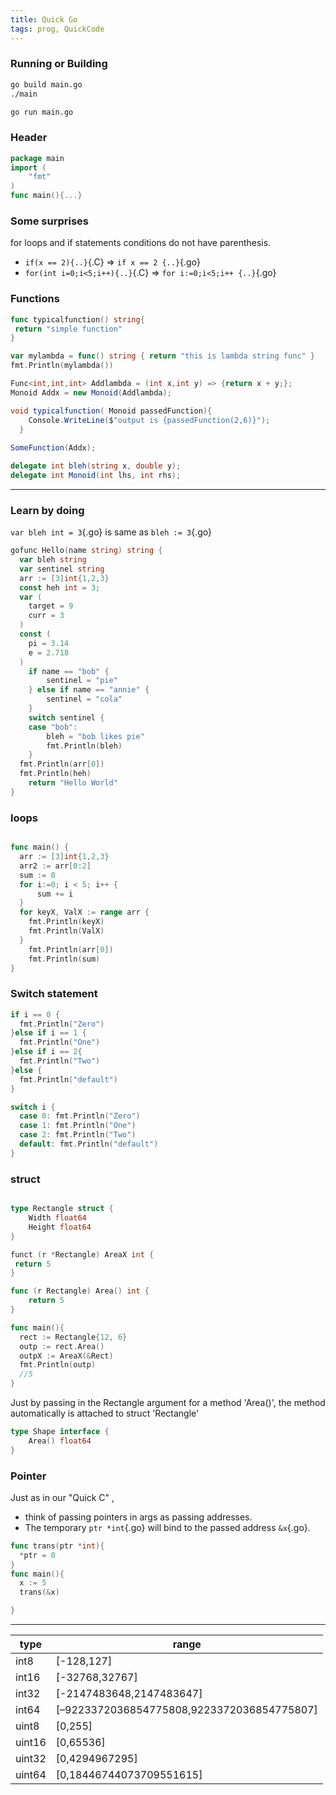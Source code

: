 ```yaml
---
title: Quick Go
tags: prog, QuickCode
---
```


### Running or Building

```bash
go build main.go
./main
```

```bash
go run main.go
```

### Header

```go
package main
import (
	"fmt"
)
func main(){...}
```

### Some surprises

for loops and if statements conditions do not have parenthesis.

* `if(x == 2){..}`{.C} $\Rightarrow$ `if x == 2 {..}`{.go}
* `for(int i=0;i<5;i++){..}`{.C} $\Rightarrow$ `for i:=0;i<5;i++ {..}`{.go}



### Functions

```go
func typicalfunction() string{
 return "simple function"
}

var mylambda = func() string { return "this is lambda string func" }
fmt.Println(mylambda())
```

```{.cs filename=lambdas.cs}
Func<int,int,int> Addlambda = (int x,int y) => {return x + y;};
Monoid Addx = new Monoid(Addlambda);

void typicalfunction( Monoid passedFunction){
    Console.WriteLine($"output is {passedFunction(2,6)}");
  }
  
SomeFunction(Addx);

delegate int bleh(string x, double y);
delegate int Monoid(int lhs, int rhs);
```

---

### Learn by doing

`var bleh int = 3`{.go} is same as `bleh := 3`{.go} 

```go
gofunc Hello(name string) string {
  var bleh string
  var sentinel string
  arr := [3]int{1,2,3}
  const heh int = 3;
  var (
    target = 9
    curr = 3
  )
  const (
    pi = 3.14
    e = 2.718
  )
	if name == "bob" {
		sentinel = "pie"
	} else if name == "annie" {
		sentinel = "cola"
	}
	switch sentinel {
	case "bob":
		bleh = "bob likes pie"
		fmt.Println(bleh)
	}
  fmt.Println(arr[0])
  fmt.Println(heh)
	return "Hello World"
}
```

### loops



```go

func main() {
  arr := [3]int{1,2,3}
  arr2 := arr[0:2]
  sum := 0
  for i:=0; i < 5; i++ {
	  sum += i
  }
  for keyX, ValX := range arr {
    fmt.Println(keyX)
    fmt.Println(ValX)
  }
	fmt.Println(arr[0])
	fmt.Println(sum)
}

```

### Switch statement

```go
if i == 0 {
  fmt.Println("Zero")
}else if i == 1 {
  fmt.Println("One")
}else if i == 2{
  fmt.Println("Two")
}else {
  fmt.Println("default")
}
```

```go
switch i {
  case 0: fmt.Println("Zero")
  case 1: fmt.Println("One")
  case 2: fmt.Println("Two")
  default: fmt.Println("default")
}
```
### struct

```go

type Rectangle struct {
    Width float64
    Height float64
}

funct (r *Rectangle) AreaX int {
 return 5
}

func (r Rectangle) Area() int {
	return 5
}

func main(){
  rect := Rectangle{12, 6}
  outp := rect.Area()
  outpX := AreaX(&Rect)
  fmt.Println(outp)
  //5
}
```
Just by passing in the Rectangle argument for a method 'Area()', the method automatically is attached to struct 'Rectangle'


```go
type Shape interface {
    Area() float64
}

```


### Pointer
Just as in our "Quick C" , 

* think of passing pointers in args as passing addresses. 
* The temporary `ptr *int`{.go} will bind to the passed address `&x`{.go}.

```{.go }
func trans(ptr *int){
  *ptr = 0
}
func main(){
  x := 5
  trans(&x)

}
```


---


| type | range |
|---|---|
| int8 | [-128,127] |
| int16 | [-32768,32767] |
| int32 | [-2147483648,2147483647] |
| int64 | [–9223372036854775808,9223372036854775807] |
| uint8 | [0,255] |
| uint16 | [0,65536] |
| uint32 | [0,4294967295] |
| uint64 | [0,18446744073709551615] |